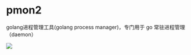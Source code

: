 # pmon2
golang进程管理工具(golang process manager)，专门用于 go 常驻进程管理 （daemon）

<img src="http://p0.qhimg.com/t017d6cbb68aed4b693.png" style="max-width:680px" />

